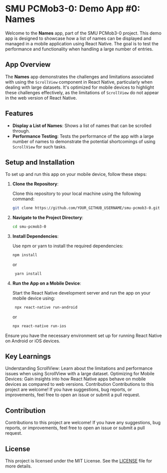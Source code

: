 # SMU PCMob3-0: Demo App #0: Names

Welcome to the **Names** app, part of the SMU PCMob3-0 project. This demo app is designed to showcase how a list of names can be displayed and managed in a mobile application using React Native. The goal is to test the performance and functionality when handling a large number of entries.

## App Overview

The **Names** app demonstrates the challenges and limitations associated with using the `ScrollView` component in React Native, particularly when dealing with large datasets. It's optimized for mobile devices to highlight these challenges effectively, as the limitations of `ScrollView` do not appear in the web version of React Native.

## Features

- **Display a List of Names**: Shows a list of names that can be scrolled through.
- **Performance Testing**: Tests the performance of the app with a large number of names to demonstrate the potential shortcomings of using `ScrollView` for such tasks.
  
## Setup and Installation

To set up and run this app on your mobile device, follow these steps:

1. **Clone the Repository**:

   Clone this repository to your local machine using the following command:

   ```bash
   git clone https://github.com/YOUR_GITHUB_USERNAME/smu-pcmob3-0.git
   ```

2. **Navigate to the Project Directory**:

    ```bash
    cd smu-pcmob3-0
    ```

3. **Install Dependencies**:

   Use npm or yarn to install the required dependencies:
   ```bash
   npm install
   ```

   or
   ```bash
    yarn install
    ```

4. **Run the App on a Mobile Device**:

   Start the React Native development server and run the app on your mobile device using:
   ```bash
    npx react-native run-android
    ```
   or
   ```bash
   npx react-native run-ios
   ```

Ensure you have the necessary environment set up for running React Native on Android or iOS devices.

## Key Learnings
Understanding ScrollView: Learn about the limitations and performance issues when using ScrollView with a large dataset.
Optimizing for Mobile Devices: Gain insights into how React Native apps behave on mobile devices as compared to web versions.
Contribution
Contributions to this project are welcome! If you have suggestions, bug reports, or improvements, feel free to open an issue or submit a pull request.

## Contribution

Contributions to this project are welcome! If you have any suggestions, bug reports, or improvements, feel free to open an issue or submit a pull request.

## License

This project is licensed under the MIT License. See the [LICENSE](LICENSE) file for more details.



